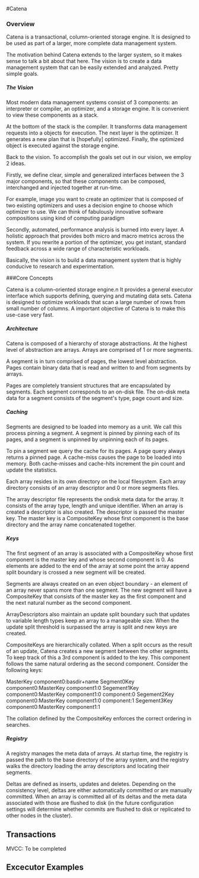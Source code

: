 #Catena

### Overview

Catena is a transactional, column-oriented storage engine.  It is
designed to be used as part of a larger, more complete data management
system.  

The motivation behind Catena extends to the larger system, so it makes
sense to talk a bit about that here.  The vision is to create a data
management system that can be easily extended and analyzed.  Pretty
simple goals.

##### The Vision

Most modern data management systems consist of 3 components: an
interpreter or compiler, an optimizer, and a storage engine.  It is
convenient to view these components as a stack.

At the bottom of the stack is the compiler.  It transforms data
management requests into a objects for execution.  The next layer is
the optimizer. It generates a new plan that is [hopefully] optimized.
Finally, the optimized object is executed against the storage engine.

Back to the vision.  To accomplish the goals set out in our
vision, we employ 2 ideas.

Firstly, we define clear, simple and generalized interfaces between
the 3 major components, so that these components can be composed,
interchanged and injected together at run-time.

For example, image you want to create an optimizer that is composed of
two existing optimizers and uses a decision engine to choose which
optimizer to use.  We can think of fabulously innovative software
compositions using kind of computing paradigm

Secondly, automated, performance analysis is burned into every layer.
A holistic approach that provides both micro and macro metrics across
the system.  If you rewrite a portion of the optimizer, you get
instant, standard feedback across a wide range of characteristic
workloads.

Basically, the vision is to build a data management system that is
highly conducive to research and experimentation.

###Core Concepts

Catena is a column-oriented storage engine.n It provides a general
executor interface which supports defining, querying and mutating data
sets.  Catena is designed to optimize workloads that scan a large
number of rows from small number of columns.  A important objective of
Catena is to make this use-case very fast.

##### Architecture

Catena is composed of a hierarchy of storage abstractions.  At the highest
level of abstraction are arrays.  Arrays are comprised of 1 or more
segments.

A segment is in turn comprised of pages, the lowest level abstraction.
Pages contain binary data that is read and written to and from
segments by arrays.

Pages are completely transient structures that are encapsulated by
segments.  Each segment corresponds to an on-disk file.  The on-disk
meta data for a segment consists of the segment's type, page count and
size.

##### Caching

Segments are designed to be loaded into memory as a unit.  We call
this process pinning a segment.  A segment is pinned by pinning each
of its pages, and a segment is unpinned by unpinning each of its
pages.

To pin a segment we query the cache for its pages.  A page query
always returns a pinned page.  A cache-miss causes the page to be
loaded into memory.  Both cache-misses and cache-hits increment the
pin count and update the statistics.

Each array resides in its own directory on the local filesystem.
Each array directory consists of an array descriptor and 0 or more
segments files.

The array descriptor file represents the ondisk meta data for the
array.  It consists of the array type, length and unique identifier.
When an array is created a descriptor is also created.  The
descriptor is passed the master key.  The master key is a CompositeKey
whose first component is the base directory and the array name
concatenated together.

##### Keys

The first segment of an array is associated with a CompositeKey whose
first component is the master key and whose second component is 0.  As
elements are added to the end of the array at some point the array
append split boundary is crossed a new segment will be created.

Segments are always created on an even object boundary - an element of
an array never spans more than one segment.  The new segment will have
a CompositeKey that consists of the master key as the first component
and the next natural number as the second component.

ArrayDescriptors also maintain an update split boundary such that
updates to variable length types keep an array to a manageable size.
When the update split threshold is surpassed the array is split and
new keys are created.

CompositeKeys are hierarchically collated.  When a split occurs as the
result of an update, Catena creates a new segment between the other
segments.  To keep track of this a 3rd component is added to the key.
This component follows the same natural ordering as the second
component.  Consider the following keys:

MasterKey component0:basdir+name
Segment0Key component0:MasterKey component1:0
Segement1Key component0:MasterKey component1:0 component:0
Segement2Key component0:MasterKey component1:0 component:1
Segement3Key component0:MasterKey component1:1

The collation defined by the CompositeKey enforces the correct
ordering in searches.

##### Registry

A registry manages the meta data of arrays.  At startup time, the
registry is passed the path to the base directory of the array
system, and the registry walks the directory loading the array
descriptors and locating their segments.

Deltas are defined as inserts, updates and deletes.  Depending on the
consistency level, deltas are either automatically committed or are
manually committed.  When an array is committed all of its deltas and
the meta data associated with those are flushed to disk (in the future
configuration settings will determine whether commits are flushed to
disk or replicated to other nodes in the cluster).

Transactions
-------------

MVCC: To be completed

Excecutor Examples
-------------------
